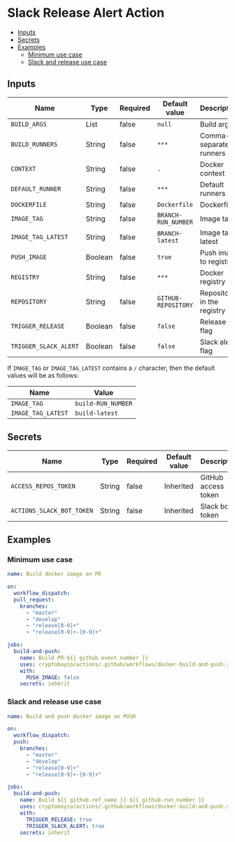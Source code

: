 # Slack Release Alert Action

- [Inputs](#inputs)
- [Secrets](#secrets)
- [Examples](#examples)
  - [Minimum use case](#minimum-use-case)
  - [Slack and release use case](#slack-and-release-use-case)

## Inputs

| Name                  | Type    | Required | Default value       | Description                  |
| --------------------- | ------- | -------- | ------------------- | ---------------------------- |
| `BUILD_ARGS`          | List    | false    | `null`              | Build args                   |
| `BUILD_RUNNERS`       | String  | false    | `***`               | Comma-separated runners list |
| `CONTEXT`             | String  | false    | `.`                 | Docker context               |
| `DEFAULT_RUNNER`      | String  | false    | `***`               | Default runners              |
| `DOCKERFILE`          | String  | false    | `Dockerfile`        | Dockerfile                   |
| `IMAGE_TAG`           | String  | false    | `BRANCH-RUN_NUMBER` | Image tag                    |
| `IMAGE_TAG_LATEST`    | String  | false    | `BRANCH-latest`     | Image tag latest             |
| `PUSH_IMAGE`          | Boolean | false    | `true`              | Push image to registry       |
| `REGISTRY`            | String  | false    | `***`               | Docker registry              |
| `REPOSITORY`          | String  | false    | `GITHUB-REPOSITORY` | Repository in the registry   |
| `TRIGGER_RELEASE`     | Boolean | false    | `false`             | Release flag                 |
| `TRIGGER_SLACK_ALERT` | Boolean | false    | `false`             | Slack alert flag             |

If `IMAGE_TAG` or `IMAGE_TAG_LATEST` contains a `/` character, then the default values ​​will be as follows:

| Name               | Value              |
| ------------------ | ------------------ |
| `IMAGE_TAG`        | `build-RUN_NUMBER` |
| `IMAGE_TAG_LATEST` | `build-latest`     |

## Secrets

| Name                      | Type   | Required | Default value | Description         |
| ------------------------- | ------ | -------- | ------------- | ------------------- |
| `ACCESS_REPOS_TOKEN`      | String | false    | Inherited     | GitHub access token |
| `ACTIONS_SLACK_BOT_TOKEN` | String | false    | Inherited     | Slack bot token     |

## Examples

### Minimum use case

```yaml
name: Build docker image on PR

on:
  workflow_dispatch:
  pull_request:
    branches:
      - "master"
      - "develop"
      - "release[0-9]+"
      - "release[0-9]+-[0-9]+"

jobs:
  build-and-push:
    name: Build PR-${{ github.event.number }}
    uses: cryptoboyio/actions/.github/workflows/docker-build-and-push.yaml@v1
    with:
      PUSH_IMAGE: false
    secrets: inherit
```

### Slack and release use case

```yaml
name: Build and push docker image on PUSH

on:
  workflow_dispatch:
  push:
    branches:
      - "master"
      - "develop"
      - "release[0-9]+"
      - "release[0-9]+-[0-9]+"

jobs:
  build-and-push:
    name: Build ${{ github.ref_name }}-${{ github.run_number }}
    uses: cryptoboyio/actions/.github/workflows/docker-build-and-push.yaml@docker-build-and-push-action
    with:
      TRIGGER_RELEASE: true
      TRIGGER_SLACK_ALERT: true
    secrets: inherit
```
